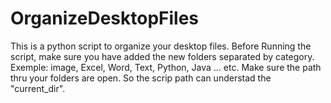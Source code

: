 # OrganizeDesktopFiles
This is a python script to organize your desktop files.
Before Running the script, make sure you have added the new folders separated by category. 
Exemple: image, Excel, Word, Text, Python, Java ... etc.
Make sure the path thru your folders are open. So the scrip path can understad the "current_dir".
